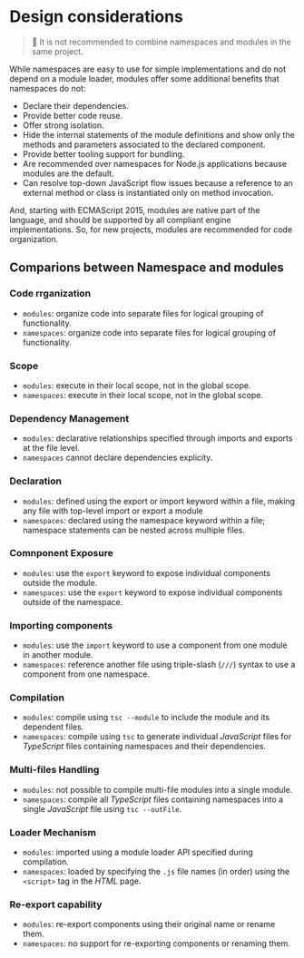 # Design considerations

> 🚩 It is not recommended to combine namespaces and modules in the same project.

While namespaces are easy to use for simple implementations and do not depend on a module loader, modules offer some additional benefits that namespaces do not:

- Declare their dependencies.
- Provide better code reuse.
- Offer strong isolation.
- Hide the internal statements of the module definitions and show only the methods and parameters associated to the declared component.
- Provide better tooling support for bundling.
- Are recommended over namespaces for Node.js applications because modules are the default.
- Can resolve top-down JavaScript flow issues because a reference to an external method or class is instantiated only on method invocation.

And, starting with ECMAScript 2015, modules are native part of the language, and should be supported by all compliant engine implementations. So, for new projects, modules are recommended for code organization.

## Comparions between Namespace and modules

### Code rrganization

- `modules`: organize code into separate files for logical grouping of functionality.
- `namespaces`: organize code into separate files for logical grouping of functionality.

### Scope

- `modules`: execute in their local scope, not in the global scope.
- `namespaces`: execute in their local scope, not in the global scope.

### Dependency Management

- `modules`: declarative relationships specified through imports and exports at the file level.
- `namespaces` cannot declare dependencies explicity.

### Declaration

- `modules`: defined using the export or import keyword within a file, making any file with top-level import or export a module
- `namespaces`: declared using the namespace keyword within a file; namespace statements can be nested across multiple files.

### Comnponent Exposure

- `modules`: use the `export` keyword to expose individual components outside the module.
- `namespaces`: use the `export` keyword to expose individual components outside of the namespace.

### Importing components

- `modules`: use the `import` keyword to use a component from one module in another module.
- `namespaces`: reference another file using triple-slash (`///`) syntax to use a component from one namespace.

### Compilation

- `modules`: compile using `tsc --module` to include the module and its dependent files.
- `namespaces`: compile using `tsc` to generate individual _JavaScript_ files for _TypeScript_ files containing namespaces and their dependencies.

### Multi-files Handling

- `modules`: not possible to compile multi-file modules into a single module.
- `namespaces`: compile all _TypeScript_ files containing namespaces into a single _JavaScript_ file using `tsc --outFile`.

### Loader Mechanism

- `modules`: imported using a module loader API specified during compilation.
- `namespaces`: loaded by specifying the `.js` file names (in order) using the `<script>` tag in the _HTML_ page.

### Re-export capability

- `modules`: re-export components using their original name or rename them.
- `namespaces`: no support for re-exporting components or renaming them.
